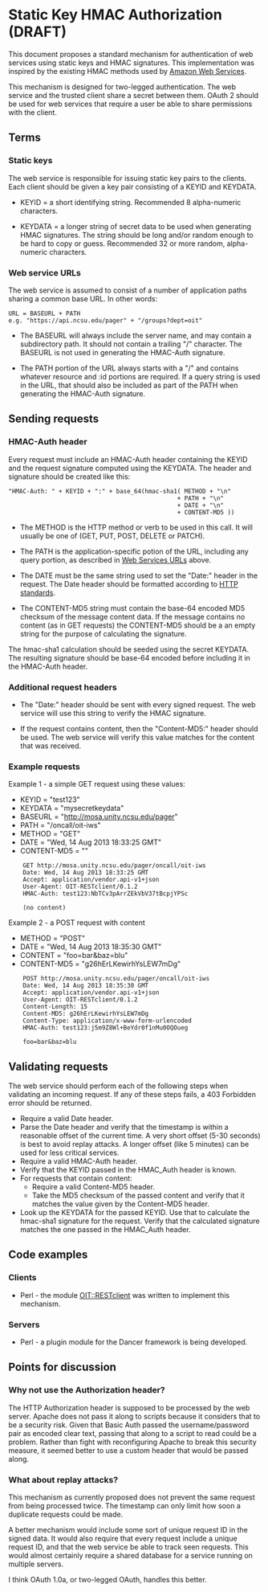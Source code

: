# Static Key HMAC Authorization (DRAFT)

This document proposes a standard mechanism for authentication of web services using static keys and HMAC signatures. This implementation was inspired by the existing HMAC methods used by [Amazon Web Services](http://s3.amazonaws.com/doc/s3-developer-guide/RESTAuthentication.html).

This mechanism is designed for two-legged authentication. The web service and the trusted client share a secret between them. OAuth 2 should be used for web services that require a user be able to share permissions with the client.

## Terms

### Static keys

The web service is responsible for issuing static key pairs to the clients. Each client should be given a key pair consisting of a KEYID and KEYDATA. 

- KEYID = a short identifying string. Recommended 8 alpha-numeric characters.

- KEYDATA = a longer string of secret data to be used when generating HMAC signatures.  The string should be long and/or random enough to be hard to copy or guess. Recommended 32 or more random, alpha-numeric characters.

### Web service URLs

The web service is assumed to consist of a number of application paths sharing a common base URL. In other words:

    URL = BASEURL + PATH
    e.g. "https://api.ncsu.edu/pager" + "/groups?dept=oit"

- The BASEURL will always include the server name, and may contain a subdirectory path.  It should not contain a trailing "/" character. The BASEURL is not used in generating the HMAC-Auth signature.

- The PATH portion of the URL always starts with a "/" and contains whatever resource and :id portions are required. If a query string is used in the URL, that should also be included as part of the PATH when generating the HMAC-Auth signature.

## Sending requests

### HMAC-Auth header

Every request must include an HMAC-Auth header containing the KEYID and the request signature computed using the KEYDATA. The header and signature should be created like this:


    "HMAC-Auth: " + KEYID + ":" + base_64(hmac-sha1( METHOD + "\n"
                                                   + PATH + "\n"
                                                   + DATE + "\n"
                                                   + CONTENT-MD5 ))

- The METHOD is the HTTP method or verb to be used in this call. It will usually be one of (GET, PUT, POST, DELETE or PATCH).

- The PATH is the application-specific potion of the URL, including any query portion, as described in [Web Services URLs](#web-services-urls) above.

- The DATE must be the same string used to set the "Date:" header in the request. The Date header should be formatted according to [HTTP standards](http://www.w3.org/Protocols/rfc2616/rfc2616-sec3.html#sec3.3.1). 

- The CONTENT-MD5 string must contain the base-64 encoded MD5 checksum of the message content data. If the message contains no content (as in GET requests) the CONTENT-MD5 should be a an empty string for the purpose of calculating the signature. 

The hmac-sha1 calculation should be seeded using the secret KEYDATA. The resulting signature should be base-64 encoded before including it in the HMAC-Auth header.

### Additional request headers

- The "Date:" header should be sent with every signed request. The web service will use this string to verify the HMAC signature.

- If the request contains content, then the "Content-MD5:" header should be used. The web service will verify this value matches for the content that was received.

### Example requests

Example 1 - a simple GET request using these values:
- KEYID   = "test123"
- KEYDATA = "mysecretkeydata"
- BASEURL = "http://mosa.unity.ncsu.edu/pager"
- PATH    = "/oncall/oit-iws"
- METHOD  = "GET"
- DATE    = "Wed, 14 Aug 2013 18:33:25 GMT"
- CONTENT-MD5 = ""

```
    GET http://mosa.unity.ncsu.edu/pager/oncall/oit-iws
    Date: Wed, 14 Aug 2013 18:33:25 GMT
    Accept: application/vendor.api-v1+json
    User-Agent: OIT-RESTclient/0.1.2
    HMAC-Auth: test123:NbTCv3pArrZEkVbV37tBcpjYPSc

    (no content)
```

Example 2 - a POST request with content
- METHOD = "POST"
- DATE = "Wed, 14 Aug 2013 18:35:30 GMT"
- CONTENT = "foo=bar&baz=blu"
- CONTENT-MD5 = "g26hErLKewirhYsLEW7mDg"

```
    POST http://mosa.unity.ncsu.edu/pager/oncall/oit-iws
    Date: Wed, 14 Aug 2013 18:35:30 GMT
    Accept: application/vendor.api-v1+json
    User-Agent: OIT-RESTclient/0.1.2
    Content-Length: 15
    Content-MD5: g26hErLKewirhYsLEW7mDg
    Content-Type: application/x-www-form-urlencoded
    HMAC-Auth: test123:j5m9Z8Wl+BeYdr0f1nMu0OQOueg

    foo=bar&baz=blu
```

## Validating requests

The web service should perform each of the following steps when validating an incoming request. If any of these steps fails, a 403 Forbidden error should be returned.

- Require a valid Date header.
- Parse the Date header and verify that the timestamp is within a reasonable offset of the current time. A very short offset (5-30 seconds) is best to avoid replay attacks. A longer offset (like 5 minutes) can be used for less critical services.
- Require a valid HMAC-Auth header.
- Verify that the KEYID passed in the HMAC_Auth header is known.
- For requests that contain content:
    - Require a valid Content-MD5 header.
    - Take the MD5 checksum of the passed content and verify that it matches the value given by the Content-MD5 header.
- Look up the KEYDATA for the passed KEYID. Use that to calculate the hmac-sha1 signature for the request. Verify that the calculated signature matches the one passed in the HMAC_Auth header.

## Code examples

### Clients

- Perl - the module [OIT::RESTclient](https://github.ncsu.edu/brabec/p5-OIT-RESTclient) was written to implement this mechanism.

### Servers

- Perl - a plugin module for the Dancer framework is being developed. 

## Points for discussion

### Why not use the Authorization header?

The HTTP Authorization header is supposed to be processed by the web server. Apache does not pass it along to scripts because it considers that to be a security risk. Given that Basic Auth passed the username/password pair as encoded clear text, passing that along to a script to read could be a problem. Rather than fight with reconfiguring Apache to break this security measure, it seemed better to use a custom header that would be passed along.

### What about replay attacks?

This mechanism as currently proposed does not prevent the same request from being processed twice. The timestamp can only limit how soon a duplicate requests could be made.

A better mechanism would include some sort of unique request ID in the signed data. It would also require that every request include a unique request ID, and that the web service be able to track seen requests. This would almost certainly require a shared database for a service running on multiple servers. 

I think OAuth 1.0a, or two-legged OAuth, handles this better. 

